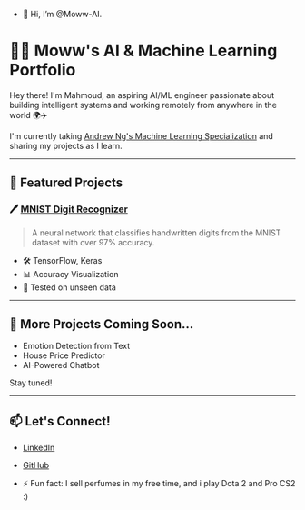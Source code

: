 - 👋 Hi, I’m @Moww-AI.
# 👨‍💻 Moww's AI & Machine Learning Portfolio

Hey there! I'm Mahmoud, an aspiring AI/ML engineer passionate about building intelligent systems and working remotely from anywhere in the world 🌍✈️

I'm currently taking [Andrew Ng's Machine Learning Specialization](https://www.coursera.org/specializations/machine-learning-introduction) and sharing my projects as I learn.

---

## 🧠 Featured Projects

### 🖊️ [MNIST Digit Recognizer](./mnist-digit-recognizer.ipynb)
> A neural network that classifies handwritten digits from the MNIST dataset with over 97% accuracy.

- 🛠️ TensorFlow, Keras
- 📊 Accuracy Visualization
- 🧪 Tested on unseen data

---

## 🌱 More Projects Coming Soon...
- Emotion Detection from Text
- House Price Predictor
- AI-Powered Chatbot

Stay tuned!

---

## 📫 Let's Connect!
- [LinkedIn](https://www.linkedin.com/in/mahmoud-el-ayache-391383159/)
- [GitHub](https://github.com/Moww-AI)


- ⚡ Fun fact: I sell perfumes in my free time, and i play Dota 2 and Pro CS2 :) 

<!---
Moww-AI/Moww-AI is a ✨ special ✨ repository because its `README.md` (this file) appears on your GitHub profile.
You can click the Preview link to take a look at your changes.
--->
